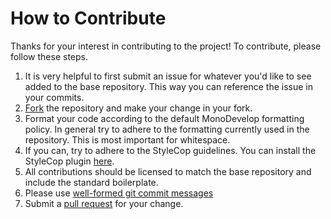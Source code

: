 # How to Contribute #

Thanks for your interest in contributing to the project! To contribute, please follow these steps.

1. It is very helpful to first submit an issue for whatever you'd like to see added to the base repository. 
This way you can reference the issue in your commits.
1. [Fork](https://help.github.com/articles/fork-a-repo/) the repository and make your change in your fork.
1. Format your code according to the default MonoDevelop formatting policy. In general try to adhere to the formatting
currently used in the repository. This is most important for whitespace.
1. If you can, try to adhere to the StyleCop guidelines. You can install the StyleCop plugin [here](http://addins.monodevelop.com/Project/Index/54).
1. All contributions should be licensed to match the base repository and include the standard boilerplate.
1. Please use [well-formed git commit messages](http://tbaggery.com/2008/04/19/a-note-about-git-commit-messages.html)
1. Submit a [pull request](https://help.github.com/articles/creating-a-pull-request) for your change.
